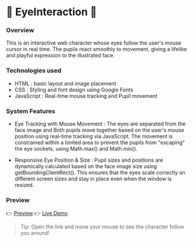 # 👀 EyeInteraction 👀

### Overview
This is an interactive web character whose eyes follow the user's mouse cursor in real time.
The pupils react smoothly to movement, giving a lifelike and playful expression to the illustrated face.


### Technologies used
- HTML : basic layout and image placement
- CSS : Styling and font design using Google Fonts
- JavaScript : Real-time mouse tracking and Pupil movement


### System Features
- Eye Tracking with Mouse Movement : The eyes are separated from the face image and Both pupils move together based on the user's mouse position using real-time tracking via JavaScript. The movement is constrained within a limited area to prevent the pupils from "escaping" the eye sockets, using Math.max() and Math.min().

- Responsive Eye Position & Size : Pupil sizes and positions are dynamically calculated based on the face image size using getBoundingClientRect(). This ensures that the eyes scale correctly on different screen sizes and stay in place even when the window is resized.


### Preview
👉 [Preview](./preview.gif)
👉 [Live Demo](https://sujin-021.github.io/Eye-animation/)
> Tip: Open the link and move your mouse to see the character follow you around!

